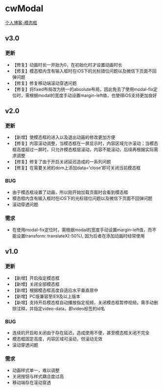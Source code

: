 # cwModal
[个人博客-模态框](https://www.chauncywu.com/?p=124)

## v3.0
### 更新
- 【修复】动画时长一开始为0，在初始化时才设置动画时长
- 【修复】模态框内含有输入框时在iOS下的光标错位问题以及微信下页面不回弹问题
- 【修复】修复移动端滚动穿透问题
- 【修复】将fixed布局改为统一的absolute布局，因此免去了使用modal-fix定位时，需根据modal的宽度手动设置margin-left值，也使得iOS支持更加良好

## v2.0
### 更新
- 【新增】使模态框的进入以及退出动画的修改更加方便
- 【修复】内容滚动调整，当模态框在一屏显示时，内容区域允许滚动；当模态框高度超过一屏时，只允许模态框层滚动，内容不能滚动，后续再根据实际需求调整
- 【修复】修复了由于开启关闭延迟造成的一系列问题
- 【修复】在需要关闭的dom上添加data='close'即可关闭当前模态框

### BUG
- 由于模态框设置了动画，所以刚开始加载页面时会看到模态框
- 模态框内含有输入框时在iOS下的光标错位问题以及微信下页面不回弹问题
- 滚动穿透问题

### 需求
- 在使用modal-fix定位时，需根据modal的宽度手动设置margin-left值，而不能设置transform: translateX(-50%), 因为后者在添加动画时经常使用

## v1.0
### 更新
- 【新增】开启指定模态框
- 【新增】关闭全部模态框
- 【新增】根据模态框高度自适应水平垂直居中
- 【新增】PC版兼容至IE9及以上版本
- 【新增】支持开启模态框自动播放指定视频，关闭模态框暂停视频，需手动删除注释，并指定video-data，即video标签的id名

### BUG
- 连续的开启和关闭由于存在延迟，造成使用不便，甚至模态框关闭不完全
- 模态框固定高度，内容区域可滚动，但滚动无效
- 滚动穿透问题

### 需求
- 动画样式单一，难以调整
- 关闭按钮与样式耦合度过高
- 移动端存在滚动穿透
